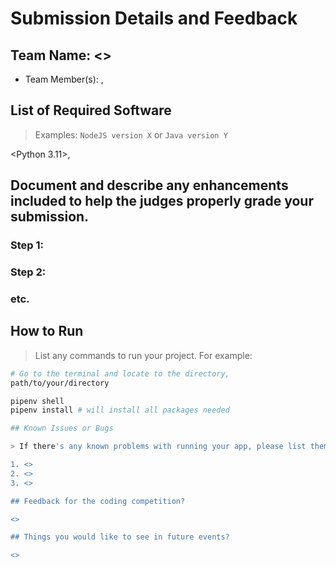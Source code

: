 # Submission Details and Feedback

## Team Name: <>

* Team Member(s): <Kyungchan Im>, <Gabriel Aracena>

## List of Required Software

> Examples: `NodeJS version X` or `Java version Y`

<Python 3.11>, <pipenv>

## Document and describe any enhancements included to help the judges properly grade your submission.
	
### Step 1:

<Data Integration and Processing>

### Step 2: 

<Data Analysis Report>

### etc.

## How to Run

> List any commands to run your project. For example:

```sh
# Go to the terminal and locate to the directory,
path/to/your/directory

pipenv shell
pipenv install # will install all packages needed

## Known Issues or Bugs

> If there's any known problems with running your app, please list them below.

1. <>
2. <>
3. <>

## Feedback for the coding competition?

<>

## Things you would like to see in future events?

<>
